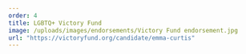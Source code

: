```yaml
---
order: 4
title: LGBTQ+ Victory Fund
image: /uploads/images/endorsements/Victory Fund endorsement.jpg
url: "https://victoryfund.org/candidate/emma-curtis"
---
```

